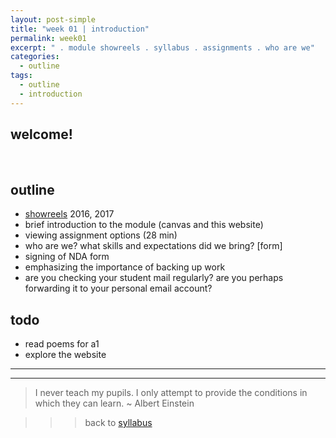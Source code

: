 ```yaml
---
layout: post-simple
title: "week 01 | introduction"
permalink: week01
excerpt: " . module showreels . syllabus . assignments . who are we"
categories:
  - outline
tags:
  - outline
  - introduction
---
```


## welcome!

<br>

## outline

* [showreels](http://m4mi.tedor.info/cohort-works) 2016, 2017
* brief introduction to the module (canvas and this website)
* viewing assignment options (28 min)
* who are we? what skills and expectations did we bring? [form]
* signing of NDA form
* emphasizing the importance of backing up work
* are you checking your student mail regularly? are you perhaps forwarding it to your personal email account?

## todo

* read poems for a1
* explore the website

---
---

> I never teach my pupils. I only attempt to provide the conditions in which they can learn.  ~ Albert Einstein

>>> back to [syllabus](../aru2018#syllabus)
